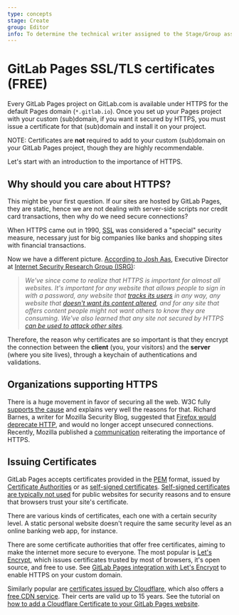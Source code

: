 ```yaml
---
type: concepts
stage: Create
group: Editor
info: To determine the technical writer assigned to the Stage/Group associated with this page, see https://about.gitlab.com/handbook/product/ux/technical-writing/#assignments
---
```


# GitLab Pages SSL/TLS certificates **(FREE)**

Every GitLab Pages project on GitLab.com is available under
HTTPS for the default Pages domain (`*.gitlab.io`). Once you set
up your Pages project with your custom (sub)domain, if you want
it secured by HTTPS, you must issue a certificate for that
(sub)domain and install it on your project.

NOTE:
Certificates are **not** required to add to your custom
(sub)domain on your GitLab Pages project, though they are
highly recommendable.

Let's start with an introduction to the importance of HTTPS.

## Why should you care about HTTPS?

This might be your first question. If our sites are hosted by GitLab Pages,
they are static, hence we are not dealing with server-side scripts
nor credit card transactions, then why do we need secure connections?

When HTTPS came out in 1990, [SSL](https://en.wikipedia.org/wiki/Transport_Layer_Security#SSL_1.0.2C_2.0_and_3.0) was considered a "special"
security measure, necessary just for big companies like banks and shopping sites
with financial transactions.

<!-- vale gitlab.Spelling = NO -->

Now we have a different picture. [According to Josh Aas](https://letsencrypt.org/2015/10/29/phishing-and-malware.html), Executive Director at [Internet Security Research Group (ISRG)](https://en.wikipedia.org/wiki/Internet_Security_Research_Group):

<!-- vale gitlab.rulename = YES -->

> _We've since come to realize that HTTPS is important for almost all websites. It's important for any website that allows people to sign in with a password, any website that [tracks its users](https://www.washingtonpost.com/news/the-switch/wp/2013/12/10/nsa-uses-google-cookies-to-pinpoint-targets-for-hacking/) in any way, any website that [doesn't want its content altered](https://arstechnica.com/tech-policy/2014/09/why-comcasts-javascript-ad-injections-threaten-security-net-neutrality/), and for any site that offers content people might not want others to know they are consuming. We've also learned that any site not secured by HTTPS [can be used to attack other sites](https://krebsonsecurity.com/2015/04/dont-be-fodder-for-chinas-great-cannon/)._

Therefore, the reason why certificates are so important is that they encrypt
the connection between the **client** (you, your visitors)
and the **server** (where you site lives), through a keychain of
authentications and validations.

## Organizations supporting HTTPS

There is a huge movement in favor of securing all the web. W3C fully
[supports the cause](https://w3ctag.github.io/web-https/) and explains very well
the reasons for that. Richard Barnes, a writer for Mozilla Security Blog,
suggested that [Firefox would deprecate HTTP](https://blog.mozilla.org/security/2015/04/30/deprecating-non-secure-http/),
and would no longer accept unsecured connections. Recently, Mozilla published a
[communication](https://blog.mozilla.org/security/2016/03/29/march-2016-ca-communication/)
reiterating the importance of HTTPS.

## Issuing Certificates

GitLab Pages accepts certificates provided in the [PEM](https://knowledge.digicert.com/quovadis.html) format, issued by
[Certificate Authorities](https://en.wikipedia.org/wiki/Certificate_authority) or as
[self-signed certificates](https://en.wikipedia.org/wiki/Self-signed_certificate). [Self-signed certificates are typically not used](https://www.mcafee.com/blogs/other-blogs/mcafee-labs/self-signed-certificates-secure-so-why-ban/)
for public websites for security reasons and to ensure that browsers trust your site's certificate.

There are various kinds of certificates, each one
with a certain security level. A static personal website doesn't
require the same security level as an online banking web app,
for instance.

There are some certificate authorities that
offer free certificates, aiming to make the internet more secure
to everyone. The most popular is [Let's Encrypt](https://letsencrypt.org/),
which issues certificates trusted by most of browsers, it's open
source, and free to use. See [GitLab Pages integration with Let's Encrypt](../custom_domains_ssl_tls_certification/lets_encrypt_integration.md) to enable HTTPS on your custom domain.

Similarly popular are [certificates issued by Cloudflare](https://www.cloudflare.com/ssl/),
which also offers a [free CDN service](https://blog.cloudflare.com/cloudflares-free-cdn-and-you/).
Their certs are valid up to 15 years. See the tutorial on
[how to add a Cloudflare Certificate to your GitLab Pages website](https://about.gitlab.com/blog/2017/02/07/setting-up-gitlab-pages-with-cloudflare-certificates/).
